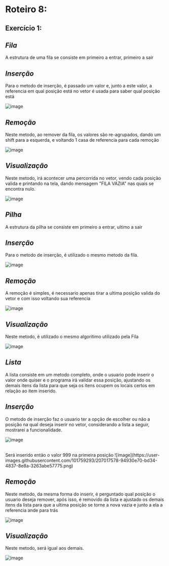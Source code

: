 # Roteiro 8:
## Exercício 1:

*Fila*
--
A estrutura de uma fila se consiste em primeiro a entrar, primeiro a sair

*Inserção*
--
Para o metodo de inserção, é passado um valor e, junto a este valor, a referencia em qual posição está no vetor é usada para saber qual posição está

![image](https://user-images.githubusercontent.com/101759293/207015273-9b356055-128a-48b0-a53b-acdc088d95e3.png)


*Remoção*
--
Neste metodo, ao remover da fila, os valores são re-agrupados, dando um shift para a esquerda, e voltando 1 casa de referencia para cada remoção

![image](https://user-images.githubusercontent.com/101759293/207015534-da8a3dab-83d5-4600-8729-d79ff18b67c8.png)

*Visualização*
--
Neste metodo, irá acontecer uma percorrida no vetor, vendo cada posição valida e printando na tela, dando mensagem "FILA VAZIA" nas quais se encontra nulo.

![image](https://user-images.githubusercontent.com/101759293/207015882-3328c857-5999-4e2e-8bd0-efbdb1307893.png)


*Pilha*
--
A estrutura da pilha se consiste em primeiro a entrar, ultimo a sair

*Inserção*
--
Para o metodo de inserção, é utilizado o mesmo metodo da fila.

![image](https://user-images.githubusercontent.com/101759293/207016188-5c8bdf43-a0a2-4e59-b7ee-db4652d51e10.png)


*Remoção*
--
A remoção é simples, é necessario apenas tirar a ultima posição valida do vetor e com isso voltando sua referencia

![image](https://user-images.githubusercontent.com/101759293/207016343-fde57be4-24aa-4b9a-b3d9-23cf18e7c4f7.png)


*Visualização*
--
Neste metodo, é utilizado o mesmo algoritimo utilizado pela Fila

![image](https://user-images.githubusercontent.com/101759293/207016541-0bc84b63-a6eb-4ffe-8285-0b8af46cbf27.png)


*Lista*
--
A lista consiste em um metodo completo, onde o usuario pode inserir o valor onde quiser e o programa irá validar essa posição, ajustando os demais itens da lista para que seja os itens ocupem os locais certos em relação ao item inserido.

*Inserção*
--
O metodo de inserção faz o usuario ter a opção de escolher ou não a posição na qual deseja inserir no vetor, considerando a lista a seguir, mostrarei a funcionalidade.

![image](https://user-images.githubusercontent.com/101759293/207017248-4ee1eb06-b794-45a1-8281-69beff2a75fb.png)

</br> 
Será inserido então o valor 999 na primeira posição
![image](https://user-images.githubusercontent.com/101759293/207017578-94930e70-bd34-4837-8e8a-3263abe57775.png)
</br>

*Remoção*
--
Neste metodo, da mesma forma do inserir, é perguntado qual posição o usuario deseja remover, após isso, é removido da lista e ajustado os demais itens da lista para que a ultima posição se torne a nova vazia e junto a ela a referencia ande para trás

![image](https://user-images.githubusercontent.com/101759293/207018031-e1bda774-f04a-416e-92df-4595e71d2e07.png)


*Visualização*
--
Neste metodo, será igual aos demais.

![image](https://user-images.githubusercontent.com/101759293/207018144-2772731d-fe7c-4f20-a067-e2c3256b181b.png)

